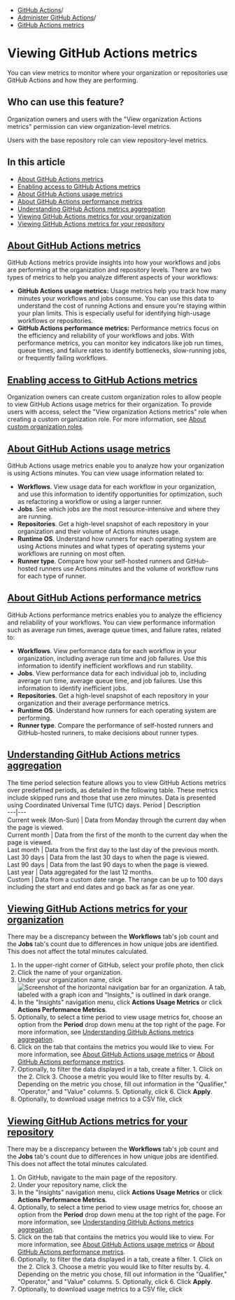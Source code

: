   * [GitHub Actions](https://docs.github.com/en/actions "GitHub Actions")/
  * [Administer GitHub Actions](https://docs.github.com/en/actions/administering-github-actions "Administer GitHub Actions")/
  * [GitHub Actions metrics](https://docs.github.com/en/actions/administering-github-actions/viewing-github-actions-metrics "GitHub Actions metrics")


# Viewing GitHub Actions metrics
You can view metrics to monitor where your organization or repositories use GitHub Actions and how they are performing.
## Who can use this feature?
Organization owners and users with the "View organization Actions metrics" permission can view organization-level metrics.   
  
Users with the base repository role can view repository-level metrics.
## In this article
  * [About GitHub Actions metrics](https://docs.github.com/en/actions/administering-github-actions/viewing-github-actions-metrics#about-github-actions-metrics)
  * [Enabling access to GitHub Actions metrics](https://docs.github.com/en/actions/administering-github-actions/viewing-github-actions-metrics#enabling-access-to-github-actions-metrics)
  * [About GitHub Actions usage metrics](https://docs.github.com/en/actions/administering-github-actions/viewing-github-actions-metrics#about-github-actions-usage-metrics)
  * [About GitHub Actions performance metrics](https://docs.github.com/en/actions/administering-github-actions/viewing-github-actions-metrics#about-github-actions-performance-metrics)
  * [Understanding GitHub Actions metrics aggregation](https://docs.github.com/en/actions/administering-github-actions/viewing-github-actions-metrics#understanding-github-actions-metrics-aggregation)
  * [Viewing GitHub Actions metrics for your organization](https://docs.github.com/en/actions/administering-github-actions/viewing-github-actions-metrics#viewing-github-actions-metrics-for-your-organization)
  * [Viewing GitHub Actions metrics for your repository](https://docs.github.com/en/actions/administering-github-actions/viewing-github-actions-metrics#viewing-github-actions-metrics-for-your-repository)


## [About GitHub Actions metrics](https://docs.github.com/en/actions/administering-github-actions/viewing-github-actions-metrics#about-github-actions-metrics)
GitHub Actions metrics provide insights into how your workflows and jobs are performing at the organization and repository levels. There are two types of metrics to help you analyze different aspects of your workflows:
  * **GitHub Actions usage metrics:** Usage metrics help you track how many minutes your workflows and jobs consume. You can use this data to understand the cost of running Actions and ensure you're staying within your plan limits. This is especially useful for identifying high-usage workflows or repositories.
  * **GitHub Actions performance metrics:** Performance metrics focus on the efficiency and reliability of your workflows and jobs. With performance metrics, you can monitor key indicators like job run times, queue times, and failure rates to identify bottlenecks, slow-running jobs, or frequently failing workflows.


## [Enabling access to GitHub Actions metrics](https://docs.github.com/en/actions/administering-github-actions/viewing-github-actions-metrics#enabling-access-to-github-actions-metrics)
Organization owners can create custom organization roles to allow people to view GitHub Actions usage metrics for their organization. To provide users with access, select the "View organization Actions metrics" role when creating a custom organization role. For more information, see [About custom organization roles](https://docs.github.com/en/organizations/managing-peoples-access-to-your-organization-with-roles/about-custom-organization-roles).
## [About GitHub Actions usage metrics](https://docs.github.com/en/actions/administering-github-actions/viewing-github-actions-metrics#about-github-actions-usage-metrics)
GitHub Actions usage metrics enable you to analyze how your organization is using Actions minutes. You can view usage information related to:
  * **Workflows**. View usage data for each workflow in your organization, and use this information to identify opportunities for optimization, such as refactoring a workflow or using a larger runner.
  * **Jobs**. See which jobs are the most resource-intensive and where they are running.
  * **Repositories**. Get a high-level snapshot of each repository in your organization and their volume of Actions minutes usage.
  * **Runtime OS**. Understand how runners for each operating system are using Actions minutes and what types of operating systems your workflows are running on most often.
  * **Runner type**. Compare how your self-hosted runners and GitHub-hosted runners use Actions minutes and the volume of workflow runs for each type of runner.


## [About GitHub Actions performance metrics](https://docs.github.com/en/actions/administering-github-actions/viewing-github-actions-metrics#about-github-actions-performance-metrics)
GitHub Actions performance metrics enables you to analyze the efficiency and reliability of your workflows. You can view performance information such as average run times, average queue times, and failure rates, related to:
  * **Workflows**. View performance data for each workflow in your organization, including average run time and job failures. Use this information to identify inefficient workflows and run stability.
  * **Jobs**. View performance data for each individual job to, including average run time, average queue time, and job failures. Use this information to identify inefficient jobs.
  * **Repositories**. Get a high-level snapshot of each repository in your organization and their average performance metrics.
  * **Runtime OS**. Understand how runners for each operating system are performing.
  * **Runner type**. Compare the performance of self-hosted runners and GitHub-hosted runners, to make decisions about runner types.


## [Understanding GitHub Actions metrics aggregation](https://docs.github.com/en/actions/administering-github-actions/viewing-github-actions-metrics#understanding-github-actions-metrics-aggregation)
The time period selection feature allows you to view GitHub Actions metrics over predefined periods, as detailed in the following table. These metrics include skipped runs and those that use zero minutes. Data is presented using Coordinated Universal Time (UTC) days.
Period | Description  
---|---  
Current week (Mon-Sun) | Data from Monday through the current day when the page is viewed.  
Current month | Data from the first of the month to the current day when the page is viewed.  
Last month | Data from the first day to the last day of the previous month.  
Last 30 days | Data from the last 30 days to when the page is viewed.  
Last 90 days | Data from the last 90 days to when the page is viewed.  
Last year | Data aggregated for the last 12 months.  
Custom | Data from a custom date range. The range can be up to 100 days including the start and end dates and go back as far as one year.  
## [Viewing GitHub Actions metrics for your organization](https://docs.github.com/en/actions/administering-github-actions/viewing-github-actions-metrics#viewing-github-actions-metrics-for-your-organization)
There may be a discrepancy between the **Workflows** tab's job count and the **Jobs** tab's count due to differences in how unique jobs are identified. This does not affect the total minutes calculated.
  1. In the upper-right corner of GitHub, select your profile photo, then click 
  2. Click the name of your organization.
  3. Under your organization name, click 
![Screenshot of the horizontal navigation bar for an organization. A tab, labeled with a graph icon and "Insights," is outlined in dark orange.](https://docs.github.com/assets/cb-25805/images/help/organizations/org-nav-insights-tab.png)
  4. In the "Insights" navigation menu, click **Actions Usage Metrics** or click **Actions Performance Metrics**.
  5. Optionally, to select a time period to view usage metrics for, choose an option from the **Period** drop down menu at the top right of the page. For more information, see [Understanding GitHub Actions metrics aggregation](https://docs.github.com/en/actions/administering-github-actions/viewing-github-actions-metrics#understanding-github-actions-metrics-aggregation).
  6. Click on the tab that contains the metrics you would like to view. For more information, see [About GitHub Actions usage metrics](https://docs.github.com/en/actions/administering-github-actions/viewing-github-actions-metrics#about-github-actions-usage-metrics) or [About GitHub Actions performance metrics](https://docs.github.com/en/actions/administering-github-actions/viewing-github-actions-metrics#about-github-actions-performance-metrics).
  7. Optionally, to filter the data displayed in a tab, create a filter.
    1. Click on the 
    2. Click 
    3. Choose a metric you would like to filter results by.
    4. Depending on the metric you chose, fill out information in the "Qualifier," "Operator," and "Value" columns.
    5. Optionally, click 
    6. Click **Apply**.
  8. Optionally, to download usage metrics to a CSV file, click 


## [Viewing GitHub Actions metrics for your repository](https://docs.github.com/en/actions/administering-github-actions/viewing-github-actions-metrics#viewing-github-actions-metrics-for-your-repository)
There may be a discrepancy between the **Workflows** tab's job count and the **Jobs** tab's count due to differences in how unique jobs are identified. This does not affect the total minutes calculated.
  1. On GitHub, navigate to the main page of the repository.
  2. Under your repository name, click the 
  3. In the "Insights" navigation menu, click **Actions Usage Metrics** or click **Actions Performance Metrics**.
  4. Optionally, to select a time period to view usage metrics for, choose an option from the **Period** drop down menu at the top right of the page. For more information, see [Understanding GitHub Actions metrics aggregation](https://docs.github.com/en/actions/administering-github-actions/viewing-github-actions-metrics#understanding-github-actions-metrics-aggregation).
  5. Click on the tab that contains the metrics you would like to view. For more information, see [About GitHub Actions usage metrics](https://docs.github.com/en/actions/administering-github-actions/viewing-github-actions-metrics#about-github-actions-usage-metrics) or [About GitHub Actions performance metrics](https://docs.github.com/en/actions/administering-github-actions/viewing-github-actions-metrics#about-github-actions-performance-metrics).
  6. Optionally, to filter the data displayed in a tab, create a filter. 
    1. Click on the 
    2. Click 
    3. Choose a metric you would like to filter results by.
    4. Depending on the metric you chose, fill out information in the "Qualifier," "Operator," and "Value" columns.
    5. Optionally, click 
    6. Click **Apply**.
  7. Optionally, to download usage metrics to a CSV file, click 


